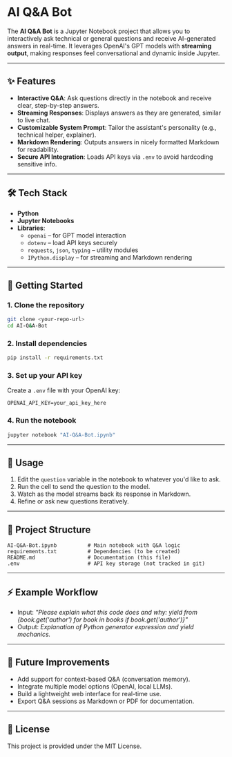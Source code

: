 # AI Q&A Bot

The **AI Q&A Bot** is a Jupyter Notebook project that allows you to interactively ask technical or general questions and receive AI-generated answers in real-time. It leverages OpenAI's GPT models with **streaming output**, making responses feel conversational and dynamic inside Jupyter.

---

## ✨ Features

- **Interactive Q&A**: Ask questions directly in the notebook and receive clear, step-by-step answers.
- **Streaming Responses**: Displays answers as they are generated, similar to live chat.
- **Customizable System Prompt**: Tailor the assistant's personality (e.g., technical helper, explainer).
- **Markdown Rendering**: Outputs answers in nicely formatted Markdown for readability.
- **Secure API Integration**: Loads API keys via `.env` to avoid hardcoding sensitive info.

---

## 🛠️ Tech Stack

- **Python**
- **Jupyter Notebooks**
- **Libraries**:
  - `openai` – for GPT model interaction
  - `dotenv` – load API keys securely
  - `requests`, `json`, `typing` – utility modules
  - `IPython.display` – for streaming and Markdown rendering

---

## 🚀 Getting Started

### 1. Clone the repository
```bash
git clone <your-repo-url>
cd AI-Q&A-Bot
```

### 2. Install dependencies
```bash
pip install -r requirements.txt
```

### 3. Set up your API key
Create a `.env` file with your OpenAI key:
```
OPENAI_API_KEY=your_api_key_here
```

### 4. Run the notebook
```bash
jupyter notebook "AI-Q&A-Bot.ipynb"
```

---

## 📖 Usage

1. Edit the `question` variable in the notebook to whatever you'd like to ask.
2. Run the cell to send the question to the model.
3. Watch as the model streams back its response in Markdown.
4. Refine or ask new questions iteratively.

---

## 📂 Project Structure

```
AI-Q&A-Bot.ipynb          # Main notebook with Q&A logic
requirements.txt          # Dependencies (to be created)
README.md                 # Documentation (this file)
.env                      # API key storage (not tracked in git)
```

---

## ⚡ Example Workflow

- Input: *"Please explain what this code does and why: yield from {book.get('author') for book in books if book.get('author')}"*
- Output: *Explanation of Python generator expression and yield mechanics.*

---

## 🔮 Future Improvements

- Add support for context-based Q&A (conversation memory).
- Integrate multiple model options (OpenAI, local LLMs).
- Build a lightweight web interface for real-time use.
- Export Q&A sessions as Markdown or PDF for documentation.

---

## 📜 License

This project is provided under the MIT License.

